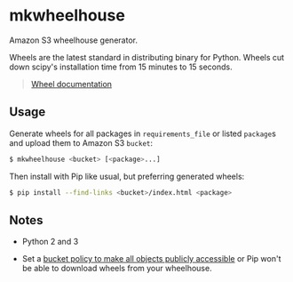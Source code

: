 # mkwheelhouse

Amazon S3 wheelhouse generator.

Wheels are the latest standard in distributing binary for Python. Wheels cut
down scipy's installation time from 15 minutes to 15 seconds.

> [Wheel documentation][wheel-docs]

## Usage

Generate wheels for all packages in `requirements_file` or listed
`package`s and upload them to Amazon S3 `bucket`:

```bash
$ mkwheelhouse <bucket> [<package>...]
```

Then install with Pip like usual, but preferring generated wheels:

```bash
$ pip install --find-links <bucket>/index.html <package>
```

## Notes

* Python 2 and 3

* Set a [bucket policy to make all objects publicly accessible][public-policy]
  or Pip won't  be able to download wheels from your wheelhouse.

[public-policy]: http://docs.aws.amazon.com/AmazonS3/latest/dev/AccessPolicyLanguage_UseCases_s3_a.html
[wheel-docs]: http://wheel.readthedocs.org/en/latest/
